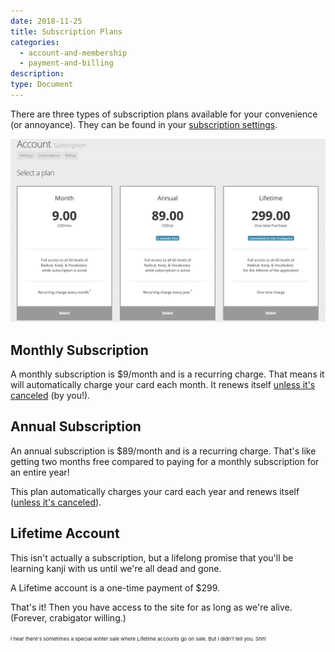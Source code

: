 ```yaml
---
date: 2018-11-25
title: Subscription Plans
categories:
  - account-and-membership
  - payment-and-billing
description:
type: Document
---
```


There are three types of subscription plans available for your convenience (or annoyance). They can be found in your [subscription settings](https://www.wanikani.com/account/subscription).

![Subscription Plans](/images/subscription-plans.png)

## Monthly Subscription

A monthly subscription is $9/month and is a recurring charge. That means it will automatically charge your card each month. It renews itself [unless it's canceled](#) (by you!).

## Annual Subscription

An annual subscription is $89/month and is a recurring charge. That's like getting two months free compared to paying for a monthly subscription for an entire year!

This plan automatically charges your card each year and renews itself ([unless it's canceled](#)).

## Lifetime Account

This isn't actually a subscription, but a lifelong promise that you'll be learning kanji with us until we're all dead and gone.

A Lifetime account is a one-time payment of $299.

That's it! Then you have access to the site for as long as we're alive. (Forever, crabigator willing.)

<small><small><small>I hear there's sometimes a special winter sale where Lifetime accounts go on sale. But I didn't tell you. Shh!</small></small></small>
